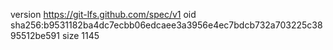 version https://git-lfs.github.com/spec/v1
oid sha256:b9531182ba4dc7ecbb06edcaee3a3956e4ec7bdcb732a703225c3895512be591
size 1145
